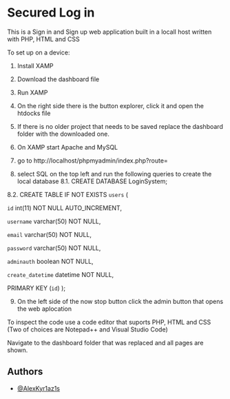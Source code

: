 # Secured Log in 

This is a Sign in and Sign up web application built in a locall host written with PHP, HTML and CSS

To set up on a device:

1. Install XAMP

2. Download the dashboard file 

3. Run XAMP

4. On the right side there is the button explorer, click it and open the htdocks file

5. If there is no older project that needs to be saved replace the dashboard folder with the downloaded one.

6. On XAMP start Apache and MySQL

7. go to http://localhost/phpmyadmin/index.php?route=

8. select SQL on the top left and run the following queries to create the local database
8.1. CREATE DATABASE LoginSystem;

8.2. CREATE TABLE IF NOT EXISTS `users` (

 `id` int(11) NOT NULL AUTO_INCREMENT,
 
 `username` varchar(50) NOT NULL,
 
 `email` varchar(50) NOT NULL,
 
 `password` varchar(50) NOT NULL,
 
 `adminauth` boolean NOT NULL,
 
 `create_datetime` datetime NOT NULL,
 
 PRIMARY KEY (`id`)
);

9. On the left side of the now stop button click the admin button that opens the web aplocation
 
 
To inspect the code use a code editor that suports PHP, HTML and CSS (Two of choices are Notepad++ and Visual Studio Code)

Navigate to the dashboard folder that was replaced and all pages are shown.

## Authors

- [@AlexKyr1az1s](https://github.com/AlexKyr1az1s)

